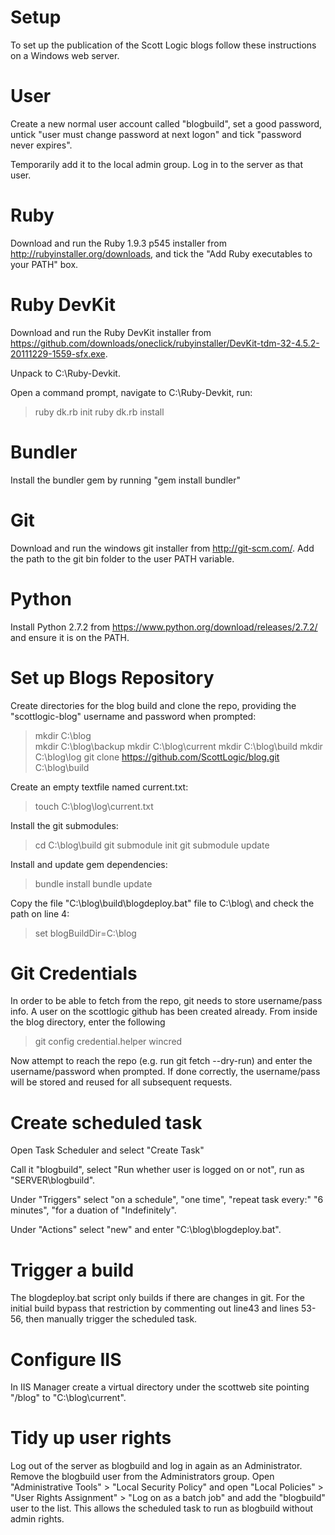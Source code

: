 Setup
=====

To set up the publication of the Scott Logic blogs follow these instructions on a Windows web server.

User
====

Create a new normal user account called "blogbuild", set a good password, untick "user must change password at next logon" and tick "password never expires".

Temporarily add it to the local admin group.  Log in to the server as that user.

Ruby
====

Download and run the Ruby 1.9.3 p545 installer from http://rubyinstaller.org/downloads, and tick the "Add Ruby executables to your PATH" box.

Ruby DevKit
===========

Download and run the Ruby DevKit installer from https://github.com/downloads/oneclick/rubyinstaller/DevKit-tdm-32-4.5.2-20111229-1559-sfx.exe.

Unpack to C:\Ruby-Devkit\.

Open a command prompt, navigate to C:\Ruby-Devkit\, run:

> ruby dk.rb init
> ruby dk.rb install

Bundler
=======

Install the bundler gem by running "gem install bundler"

Git
===

Download and run the windows git installer from http://git-scm.com/.  Add the path to the git bin folder to the user PATH variable.

Python
======
Install Python 2.7.2 from https://www.python.org/download/releases/2.7.2/ and ensure it is on the PATH.

Set up Blogs Repository
=======================

Create directories for the blog build and clone the repo, providing the "scottlogic-blog" username and password when prompted:

> mkdir C:\blog\
> mkdir C:\blog\backup
> mkdir C:\blog\current
> mkdir C:\blog\build
> mkdir C:\blog\log
> git clone https://github.com/ScottLogic/blog.git C:\blog\build

Create an empty textfile named current.txt:

> touch C:\blog\log\current.txt

Install the git submodules:

> cd C:\blog\build
> git submodule init
> git submodule update

Install and update gem dependencies:

> bundle install
> bundle update

Copy the file "C:\blog\build\blogdeploy.bat" file to C:\blog\ and check the path on line 4:

> set blogBuildDir=C:\blog

Git Credentials
===============

In order to be able to fetch from the repo, git needs to store username/pass info. 
A user on the scottlogic github has been created already. From inside the blog directory, enter the following

> git config credential.helper wincred

Now attempt to reach the repo (e.g. run git fetch --dry-run) and enter the username/password when prompted.  If done correctly, the username/pass will be stored and reused for all subsequent requests.

Create scheduled task
=====================

Open Task Scheduler and select "Create Task"

Call it "blogbuild", select "Run whether user is logged on or not", run as "SERVER\blogbuild".

Under "Triggers" select "on a schedule", "one time", "repeat task every:" "6 minutes", "for a duation of "Indefinitely".

Under "Actions" select "new" and enter "C:\blog\blogdeploy.bat".

Trigger a build
===============

The blogdeploy.bat script only builds if there are changes in git.  For the initial build bypass that restriction by commenting out line43 and lines 53-56, then manually trigger the scheduled task.

Configure IIS
=============

In IIS Manager create a virtual directory under the scottweb site pointing "/blog" to "C:\blog\current".

Tidy up user rights
===================

Log out of the server as blogbuild and log in again as an Administrator.  Remove the blogbuild user from the Administrators group.  Open "Administrative Tools" > "Local Security Policy" and open "Local Policies" > "User Rights Assignment" > "Log on as a batch job" and add the "blogbuild" user to the list.  This allows the scheduled task to run as blogbuild without admin rights.
